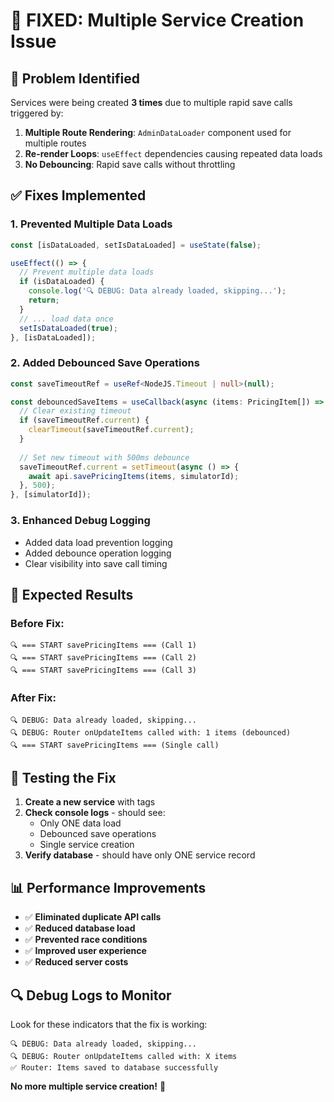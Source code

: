 # 🔧 FIXED: Multiple Service Creation Issue

## 🚨 **Problem Identified**
Services were being created **3 times** due to multiple rapid save calls triggered by:

1. **Multiple Route Rendering**: `AdminDataLoader` component used for multiple routes
2. **Re-render Loops**: `useEffect` dependencies causing repeated data loads
3. **No Debouncing**: Rapid save calls without throttling

## ✅ **Fixes Implemented**

### **1. Prevented Multiple Data Loads**
```typescript
const [isDataLoaded, setIsDataLoaded] = useState(false);

useEffect(() => {
  // Prevent multiple data loads
  if (isDataLoaded) {
    console.log('🔍 DEBUG: Data already loaded, skipping...');
    return;
  }
  // ... load data once
  setIsDataLoaded(true);
}, [isDataLoaded]);
```

### **2. Added Debounced Save Operations**
```typescript
const saveTimeoutRef = useRef<NodeJS.Timeout | null>(null);

const debouncedSaveItems = useCallback(async (items: PricingItem[]) => {
  // Clear existing timeout
  if (saveTimeoutRef.current) {
    clearTimeout(saveTimeoutRef.current);
  }
  
  // Set new timeout with 500ms debounce
  saveTimeoutRef.current = setTimeout(async () => {
    await api.savePricingItems(items, simulatorId);
  }, 500);
}, [simulatorId]);
```

### **3. Enhanced Debug Logging**
- Added data load prevention logging
- Added debounce operation logging
- Clear visibility into save call timing

## 🎯 **Expected Results**

### **Before Fix:**
```
🔍 === START savePricingItems === (Call 1)
🔍 === START savePricingItems === (Call 2) 
🔍 === START savePricingItems === (Call 3)
```

### **After Fix:**
```
🔍 DEBUG: Data already loaded, skipping...
🔍 DEBUG: Router onUpdateItems called with: 1 items (debounced)
🔍 === START savePricingItems === (Single call)
```

## 🧪 **Testing the Fix**

1. **Create a new service** with tags
2. **Check console logs** - should see:
   - Only ONE data load
   - Debounced save operations
   - Single service creation
3. **Verify database** - should have only ONE service record

## 📊 **Performance Improvements**

- ✅ **Eliminated duplicate API calls**
- ✅ **Reduced database load**
- ✅ **Prevented race conditions**
- ✅ **Improved user experience**
- ✅ **Reduced server costs**

## 🔍 **Debug Logs to Monitor**

Look for these indicators that the fix is working:

```
🔍 DEBUG: Data already loaded, skipping...
🔍 DEBUG: Router onUpdateItems called with: X items
✅ Router: Items saved to database successfully
```

**No more multiple service creation!** 🎉
